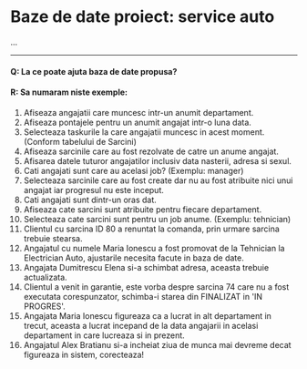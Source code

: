 
# Baze de date proiect: service auto

...

---

#### Q: La ce poate ajuta baza de date propusa?
#### R: Sa numaram niste exemple:

1. Afiseaza angajatii care muncesc intr-un anumit departament.
2. Afiseaza pontajele pentru un anumit angajat intr-o luna data.
3. Selecteaza taskurile la care angajatii muncesc in acest moment. (Conform tabelului de Sarcini)
4. Afiseaza sarcinile care au fost rezolvate de catre un anume angajat.
5. Afisarea datele tuturor angajatilor inclusiv data nasterii, adresa si sexul.
6. Cati angajati sunt care au acelasi job? (Exemplu: manager)
7. Selecteaza sarcinile care au fost create dar nu au fost atribuite nici unui angajat iar progresul nu este inceput.
8. Cati angajati sunt dintr-un oras dat.
9. Afiseaza cate sarcini sunt atribuite pentru fiecare departament.
10. Selecteaza cate sarcini sunt pentru un job anume. (Exemplu: tehnician)
11. Clientul cu sarcina ID 80 a renuntat la comanda, prin urmare sarcina trebuie stearsa.
12. Angajatul cu numele Maria Ionescu a fost promovat de la Tehnician la Electrician Auto, ajustarile necesita facute in baza de date.
13. Angajata Dumitrescu Elena si-a schimbat adresa, aceasta trebuie actualizata.
14. Clientul a venit in garantie, este vorba despre sarcina 74 care nu a fost executata corespunzator, schimba-i starea din FINALIZAT in 'IN PROGRES'.
15. Angajata Maria Ionescu figureaza ca a lucrat in alt departament in trecut, aceasta a lucrat incepand de la data angajarii in acelasi departament in care lucreaza si in prezent.
16. Angajatul Alex Bratianu si-a incheiat ziua de munca mai devreme decat figureaza in sistem, corecteaza!
